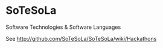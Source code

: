 SoTeSoLa
========

Software Technologies &amp; Software Languages

See http://github.com/SoTeSoLa/SoTeSoLa/wiki/Hackathons
